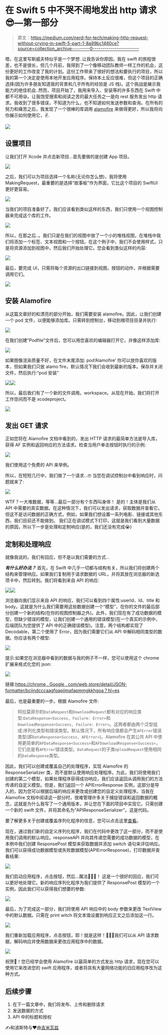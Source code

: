 # 在 Swift 5 中不哭不闹地发出 http 请求😎—第一部分

> 原文：<https://medium.com/nerd-for-tech/making-http-request-without-crying-in-swift-5-part-1-8a99bc1460ce?source=collection_archive---------0----------------------->

嗯，在这里写斯威夫特似乎是一个梦想..让我告诉你原因。我在 swift 的旅程很差，也不是很长，但几个月前，我得到了一个像移动团队教师一样工作的机会，这份更好的工作改变了我的计划。这份工作带来了很好的想法和要执行的项目，所以我的第一个决定是使用本地开发应用程序。保持本土反应很难，但这个项目的正确选择(因为许多朋友知道我的背景和几乎所有的经验是 JS 栈)。这个挑战是展示我能力的绝佳机会..然而，项目开始了，我用来导入、安装等的许多东西在 Swift 中都不可用😪。让我饱受搜索和阅读之苦的最大任务之一是向 rest 服务发出 http 请求。我收到了很多错误，不知道为什么，也不知道如何发送参数和查询。在所有的努力和痛苦之后，我发现了一个很棒的库调用 [alamofire](https://github.com/Alamofire/Alamofire) 来做得更好，所以我将向你展示如何使用它，✌.

![](img/50d4edc95b39f94afb72ffdee9353fed.png)

## 设置项目

让我们打开 Xcode 并点击新项目…首先要做的是创建 App 项目。

![](img/af387e3ba27c991fff6b8c5e6737f993.png)

之后，我们可以为项目选择一个名称(无论你怎么想)，我将使用 MakingRequest，最重要的是选择“故事板”作为界面，它比这个项目的 SwiftUI 更好更容易。

![](img/afbf9519098ffaeb8d0c4a156044a69c.png)

当我们的项目准备好了。我们应该看到类似这样的东西，我们只使用一个视图控制器来完成这个库的工作。

![](img/e1b4d190bbfe8131a1653725e7e69fc5.png)

所以，在那之后..。我们只是在我们的视图中放了一个小的堆栈视图，在堆栈中我们将添加一个标签、文本视图和一个按钮。在这个例子中，我们不会使用样式，只是将资源添加到视图中，然后我们开始处理它。您会看到类似这样的内容:

![](img/056e0e4caba4f56d80f84b153080e849.png)

最后，要完成 UI，只需将每个资源的出口链接到视图，按钮的动作，并根据需要调用它们。

![](img/6b4d27742dd002a7f51af16352e19b1e.png)

## 安装 Alamofire

从这篇文章好的和漂亮的部分开始，我们需要安装 alamofire。因此，让我们创建一个 pod 文件，以便能够添加库。只需转到控制台，移动到根项目目录并执行:

![](img/1d9cc337649800c507c5ad70582158aa.png)

在我们创建“Podfile”文件后，您可以用您喜欢的编辑器打开它，并像这样添加库:

![](img/f2ded07ff7ff81ff4d95b2b0b3d6ab96.png)

如果图像渲染质量不好，在文件末尾添加:
pod‘Alamofire’
你可以放你喜欢的版本，但如果我们只放 alamo fire，默认情况下我们会收到最新的版本。保存并关闭文件，然后执行:“pod 安装”

![](img/5df094aacea2fdae69ab9d9015d15b75.png)![](img/01eb9a8214c427c8797eade94f5a4016.png)

所以，最后我们有了一个新的文件调用。workspace。从现在开始，我们将打开工作空间而不是 xcodeproject。

![](img/aab9622c9bb84f660579c683c405beb9.png)

## 发出 GET 请求

正如您将在 Alamofire 文档中看到的，发出 HTTP 请求的最简单方法是导入库，获得 AF 实例和返回响应的方法请求。检查当用户单击按钮时执行的示例:

![](img/873fd03164bca5194fadbb82f5cc0edc.png)

我们使用这个免费的 API 来举例。

所以，在短短几行中，我们做了一个请求…🤓
当您在调试控制台中看到响应时，问题就来了:

![](img/58c9a4359f824a131a02a77eeb8f8be5.png)

WTF？一大堆数据，等等…最后一部分有个东西叫身体！
是的！主体是我们从 API 中需要的真实数据。在这种情况下，我们可以发出请求，获取数据并查看它。但这不是访问数据的正确方式，例如，如果我们想设置一系列电影、链接或其他东西，我们目前还不能做到。
我们正在调试模式下打印，这就是我们看到大量数据的原因，所以下一步是处理和定制响应(是的，我们还没有完成😭)

## 定制和处理响应

就像我说的，我们有回应，但不是以我们需要的方式…

***有什么好办法？***
首先，在 Swift 中几乎一切都与结构有关，所以我们将创建两个结构来管理响应。如果我们复制用于请求数据的 URL，并将其放在浏览器的新选项卡中，然后转到。我们将看到来自 API 的响应:

![](img/ce2d8dc6aec2591d2b5306cfce67fca3.png)![](img/d49e2619776b9ce6e030439d8dd96e8d.png)

浏览器向我们显示来自 API 的响应，我们可以看到四个属性:userId、Id、title 和 body。这就是为什么我们需要用这些数据创建一个“模型”，在你的文件的最后部分创建一个新的结构(在你的视图控制器之外)。此外，我们现在有了成功数据的模型，但缺少错误的模型，让我们创建一个通用的错误模型(在一个真实的示例中，后端团队为您提供了 API 中的正确错误模型)。注意，两个结构都实现了 Decodable，第二个使用了 Error，因为我们需要它们从 API 中解码相同类型的数据。你应该有两个模型:

![](img/38485bfce96a41cfa7198541e5d8ce97.png)

提示:如果您在浏览器中看到的数据与我的例子不一样，您可以使用这个 chrome 扩展来格式化您的 json:

![](img/a7164ea41197b82f95e9dee7ef0775ba.png)

链接:[https://chrome . Google . com/web store/detail/JSON-formatter/bcjindcccaagfpapjjmafapmmgkkhgoa？hl=es](https://chrome.google.com/webstore/detail/json-formatter/bcjindcccaagfpapjjmafapmmgkkhgoa?hl=es)

最后，也是最重要的一步。根据 Alamofire 文件:

> 阿拉莫菲尔的`DataRequest`和`DownloadRequest`都有对应的响应类型:`DataResponse<Success, Failure: Error>`和`DownloadResponse<Success, Failure: Error>`。这两者都由两个泛型组成:序列化类型和错误类型。默认情况下，所有响应值都会产生`AFError`错误类型(即`DataResponse<Success, AFError>`)。Alamofire 在其公共 API 中使用更简单的`AFDataResponse<Success>`和`AFDownloadResponse<Success>`，它们总是有`AFError`错误类型。`DataRequest`的子类`UploadRequest`使用相同的`DataResponse`类型。

因此，我们可以创建或覆盖自己的处理程序，实现 Alamofire 的 ResponseSerializer 类，而不是默认使用响应处理程序。为此，我们将使用我们创建的第二个模型，如果处理程序获得成功响应，我们应该返回从调用我们的方法传递的自定义模型。但是，我们返回一个 APIErrorResponse 实例，这部分是导入的，因为您可以根据后端的响应来更改或创建您的自定义处理程序。当我在 Alamofire 文档中阅读这一部分时，很难管理许多关于捕捉错误和返回数据的概念，这就是为什么我写了一个通用版本，并让您在下面的项目中实现它。只需创建一个新的 swift 文件，并将其命名为“APIResponseSerializer”。这是代码。

要了解更多关于创建或覆盖序列化程序的信息，您可以点击这里[查看](https://github.com/Alamofire/Alamofire/blob/master/Documentation/Usage.md#response-handling)。

现在，通过我们新的自定义序列化程序，我们在代码中更改了这一部分，而不是使用我们调用的默认响应。responseAPI 并向其传递您需要的成功数据的模型，在本例中我们创建 ResponsePost 模型来获取数据并添加 switch 语句来评估响应。我们可以获得成功数据模型或失败数据模型(APIErrorResponse)，打印数据并查看结果:

![](img/2fa7c9b1730a1ded9cb10d8850a1e91b.png)

我们启动应用程序，点击按钮，然后…魔法🤩🤩🤩！
这是一个很好的回应，我们可以更好地处理它。新的响应序列化程序为我们提供了 ResponsePost 模型的一个实例，因此我们可以获得我们想要的参数:

![](img/3edb5e2da112727ef4d6c2de34d373c2.png)

最后，为了完成这一部分，我们将使用 API 响应中的 body 参数来更改 TextView 中的默认数据。只需在 print witch 将文本值设置到响应正文之后添加这一行。

![](img/b2be74e903361e6dbc0b7b6d4c0c0348.png)

我们重新加载应用程序，点击按钮，耶！就是这样！👏👏👏我们可以从 API 请求数据，解码响应并使用数据来更改应用程序中的数据。

![](img/5861e428c1dce26cd21cdee463482b51.png)

祝贺👀！您已经学会使用 Alamofire 以最简单的方式发出 http 请求，现在您可以使用它来改进您的 swift 应用程序，或者将具有大量网络功能的旧应用程序改为这种方式。

## 后续步骤

1.  在下一篇文章中，我们将发布、上传和删除请求
2.  发送数据的方式
3.  API 中的标题和授权

✍和波斯特与❤由[吉米瓦兹](https://jimmyvazz-me.netlify.app/)